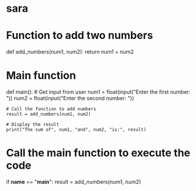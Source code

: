 # sara
# Function to add two numbers
def add_numbers(num1, num2):
    return num1 + num2

# Main function
def main():
    # Get input from user
    num1 = float(input("Enter the first number: "))
    num2 = float(input("Enter the second number: "))

    # Call the function to add numbers
    result = add_numbers(num1, num2)

    # Display the result
    print("The sum of", num1, "and", num2, "is:", result)

# Call the main function to execute the code
if __name__ == "__main__":
result = add_numbers(num1, num2)
